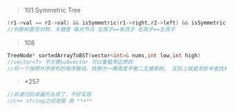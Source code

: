 > 101.Symmetric Tree
```cpp
(r1->val == r2->val) && isSymmetric(r1->right,r2->left) && isSymmetric(r1->left,r2->right);
//判断树是否对称，关键是 每对节点 左孩子==有孩子 右孩子==左孩子
```

> 108
```cpp
TreeNode* sortedArrayToBST(vector<int>& nums,int low,int high)
//vector<T> 不方便subvector 可以重载带边界的
//将一个按照升序排列的有序数组，转换为一棵高度平衡二叉搜索树。 实际上就是求折半查找判定树
```

> *257
```cpp
//非递归后续遍历太烦了，不好实现
//c++ string之间连接 用 **+**
```

